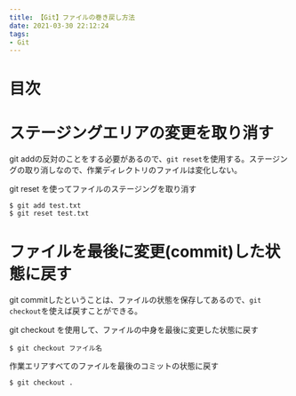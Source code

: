 ```yaml
---
title: 【Git】ファイルの巻き戻し方法
date: 2021-03-30 22:12:24
tags:
- Git
---
```

# 目次
<!-- toc -->
<!-- more -->

# ステージングエリアの変更を取り消す
git addの反対のことをする必要があるので、`git reset`を使用する。ステージングの取り消しなので、作業ディレクトリのファイルは変化しない。

git reset を使ってファイルのステージングを取り消す
```shell-session
$ git add test.txt
$ git reset test.txt
```

# ファイルを最後に変更(commit)した状態に戻す
git commitしたということは、ファイルの状態を保存してあるので、`git checkout`を使えば戻すことができる。

git checkout を使用して、ファイルの中身を最後に変更した状態に戻す
```shell-session
$ git checkout ファイル名
```

作業エリアすべてのファイルを最後のコミットの状態に戻す
```shell-session
$ git checkout .
```
